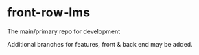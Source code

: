 # front-row-lms
The main/primary repo for development

Additional branches for features, front & back end may be added.
